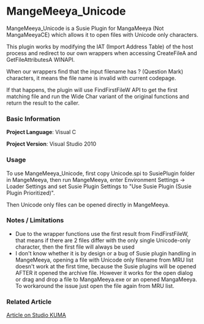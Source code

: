 # MangeMeeya_Unicode

MangeMeeya_Unicode is a Susie Plugin for MangaMeeya (Not MangaMeeyaCE) which allows it to open files with Unicode only characters.

This plugin works by modifying the IAT (Import Address Table) of the host process and redirect to our own wrappers when accessing CreateFileA and GetFileAttributesA WINAPI.

When our wrappers find that the input filename has ? (Question Mark) characters, it means the file name is invalid with current codepage.

If that happens, the plugin will use FindFirstFileW API to get the first matching file and run the Wide Char variant of the original functions and return the result to the caller.

### Basic Information

**Project Language**: Visual C

**Project Version**: Visual Studio 2010

### Usage

To use MangeMeeya_Unicode, first copy Unicode.spi to SusiePlugin folder in MangeMeeya, then run MangeMeeya, enter Environment Settings -> Loader Settings and set Susie Plugin Settings to
"Use Susie Plugin (Susie Plugin Prioritized)".

Then Unicode only files can be opened directly in MangeMeeya.

### Notes / Limitations

* Due to the wrapper functions use the first result from FindFirstFileW, that means if there are 2 files differ with the only single Unicode-only character, then the first file will always be used
* I don't know whether it is by design or a bug of Susie plugin handling in MangeMeeya, opening a file with Unicode only filename from MRU list doesn't work at the first time, because the Susie plugins will be opened AFTER it opened the archive file. However it works for the open dialog or drag and drop a file to MangaMeeya.exe or an opened MangaMeeya. To workaround the issue just open the file again from MRU list.

### Related Article
[Article on Studio KUMA](https://www.studiokuma.com/s9y/index.php?/archives/317-MangeMeeya-Unicode.html)
